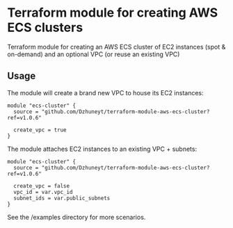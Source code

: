 # Terraform module for creating AWS ECS clusters
 Terraform module for creating an AWS ECS cluster of EC2 instances (spot & on-demand) and an optional VPC (or reuse an existing VPC)
 
 
## Usage

The module will create a brand new VPC to house its EC2 instances:
```hcl-terraform
module "ecs-cluster" {
  source = "github.com/Dzhuneyt/terraform-module-aws-ecs-cluster?ref=v1.0.6"

  create_vpc = true
}
```

The module attaches EC2 instances to an existing VPC + subnets:
```hcl-terraform
module "ecs-cluster" {
  source = "github.com/Dzhuneyt/terraform-module-aws-ecs-cluster?ref=v1.0.6"

  create_vpc = false
  vpc_id = var.vpc_id
  subnet_ids = var.public_subnets
}
```

See the /examples directory for more scenarios.
